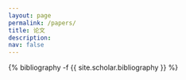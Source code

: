 ```yaml
---
layout: page
permalink: /papers/
title: 论文
description:
nav: false
---
```


<div class="publications">
{% bibliography -f {{ site.scholar.bibliography }} %}
</div>
